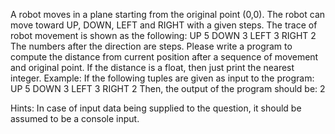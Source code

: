 A robot moves in a plane starting from the original point (0,0). The robot can move toward UP, DOWN, LEFT and RIGHT with
a given steps. The trace of robot movement is shown as the following:
UP 5 DOWN 3 LEFT 3 RIGHT 2 The numbers after the direction are steps. Please write a program to compute the distance
from current position after a sequence of movement and original point. If the distance is a float, then just print the
nearest integer. Example:
If the following tuples are given as input to the program:
UP 5 DOWN 3 LEFT 3 RIGHT 2 Then, the output of the program should be:
2

Hints:
In case of input data being supplied to the question, it should be assumed to be a console input.